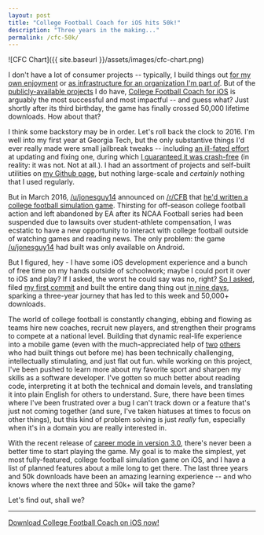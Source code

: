 ```yaml
---
layout: post
title: "College Football Coach for iOS hits 50k!"
description: "Three years in the making..."
permalink: /cfc-50k/
---
```


![CFC Chart]({{ site.baseurl }}/assets/images/cfc-chart.png)

I don't have a lot of consumer projects -- typically, I build things out [for my own enjoyment](https://github.com/akeaswaran/mls-bar) or [as infrastructure for an organization I'm part of](https://github.com/RamblinReckClub/). But of the [publicly-available projects](https://github.com/akeaswaran) I do have, [College Football Coach for iOS](https://github.com/akeaswaran/FootballCoach-iOS) is arguably the most successful and most impactful -- and guess what? Just shortly after its third birthday, the game has finally crossed 50,000 lifetime downloads. How about that?

I think some backstory may be in order. Let's roll back the clock to 2016. I'm well into my first year at Georgia Tech, but the only substantive things I'd ever really made were small jailbreak tweaks -- including [an ill-fated effort](https://github.com/akeaswaran/Priority-Hub) at updating and fixing one, during which [I guaranteed it was crash-free](https://www.reddit.com/r/jailbreak/comments/2daxza/fixed_priority_hub_v116_now_crashfree/) (in reality: it was not. Not at all.). I had an assortment of projects and self-built utilities on [my Github page](https://github.com/akeaswaran), but nothing large-scale and _certainly_ nothing that I used regularly.

But in March 2016, [/u/jonesguy14](https://reddit.com/user/jonesguy14/) announced on [/r/CFB](https://reddit.com/r/cfb) that [he'd written a college football simulation game](https://www.reddit.com/r/CFB/comments/4ao765/hey_rcfb_for_the_past_6_months_ive_been_working/). Thirsting for off-season college football action and left abandoned by EA after its NCAA Football series had been suspended due to lawsuits over student-athlete compensation, I was ecstatic to have a new opportunity to interact with college football outside of watching games and reading news. The only problem: the game [/u/jonesguy14](https://reddit.com/user/jonesguy14/) had built was only available on Android.

But I figured, hey - I have some iOS development experience and a bunch of free time on my hands outside of schoolwork; maybe I could port it over to iOS and play? If I asked, the worst he could say was no, right? [So I asked](https://www.reddit.com/r/CFB/comments/4ao765/hey_rcfb_for_the_past_6_months_ive_been_working/d125lic/), filed [my first commit](https://github.com/akeaswaran/FootballCoach-iOS/commit/87f4f0daff288535f4870ced600f469a396fdf3f) and built the entire dang thing out [in nine days](https://github.com/akeaswaran/FootballCoach-iOS/commit/157e6c69a990bf5fa3f036053e77a003e88f0260), sparking a three-year journey that has led to this week and 50,000+ downloads.

The world of college football is constantly changing, ebbing and flowing as teams hire new coaches, recruit new players, and strengthen their programs to compete at a national level. Building that dynamic real-life experience into a mobile game (even with the much-appreciated help of [two](https://github.com/antdroidx/cfb-coach) [others](https://github.com/jonesguy14/footballcoach) who had built things out before me) has been technically challenging, intellectually stimulating, and just flat out fun. while working on this project, I've been pushed to learn more about my favorite sport and sharpen my skills as a software developer. I've gotten so much better about reading code, interpreting it at both the technical and domain levels, and translating it into plain English for others to understand. Sure, there have been times where I've been frustrated over a bug I can't track down or a feature that's just not coming together (and sure, I've taken hiatuses at times to focus on other things), but this kind of problem solving is just _really_ fun, especially when it's in a domain you are really interested in.

With the recent release of [career mode in version 3.0](https://www.reddit.com/r/FootballCoach/comments/bbbsq9/cfc_for_ios_v30_out_now/), there's never been a better time to start playing the game. My goal is to make the simplest, yet most fully-featured, college football simulation game on iOS, and I have a list of planned features about a mile long to get there. The last three years and 50k downloads have been an amazing learning experience -- and who knows where the next three and 50k+ will take the game?

Let's find out, shall we?

---

[Download College Football Coach on iOS now!](https://appsto.re/us/5pXtbb.i)
